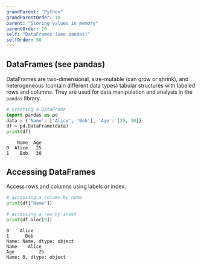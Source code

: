 ```yaml
---
grandParent: "Python"
grandParentOrder: 10
parent: "Storing values in memory"
parentOrder: 10
self: "DataFrames (see pandas)"
selfOrder: 50
---
```


## DataFrames (see pandas)
DataFrames are two-dimensional, size-mutable (can grow or shrink), and heterogeneous (contain different data types) tabular structures with labeled rows and columns. They are used for data manipulation and analysis in the `pandas` library.

```python
# creating a DataFrame
import pandas as pd
data = {'Name': ['Alice', 'Bob'], 'Age': [25, 30]}
df = pd.DataFrame(data)
print(df)
```

```output
    Name  Age
0  Alice   25
1    Bob   30
```

## Accessing DataFrames
Access rows and columns using labels or index.

```python
# accessing a column by name
print(df["Name"])

# accessing a row by index
print(df.iloc[0])
```

```output
0    Alice
1      Bob
Name: Name, dtype: object
Name    Alice
Age         25
Name: 0, dtype: object
```
